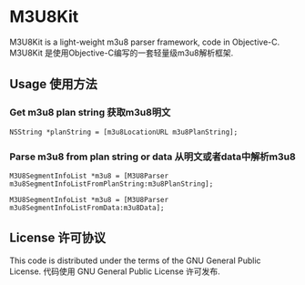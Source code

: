# M3U8Kit

M3U8Kit is a light-weight m3u8 parser framework, code in Objective-C.  
M3U8Kit 是使用Objective-C编写的一套轻量级m3u8解析框架.

## Usage 使用方法

### Get m3u8 plan string 获取m3u8明文
```
NSString *planString = [m3u8LocationURL m3u8PlanString];
```

### Parse m3u8 from plan string or data 从明文或者data中解析m3u8
```
M3U8SegmentInfoList *m3u8 = [M3U8Parser m3u8SegmentInfoListFromPlanString:m3u8PlanString];

M3U8SegmentInfoList *m3u8 = [M3U8Parser m3u8SegmentInfoListFromData:m3u8Data];
```

## License 许可协议
This code is distributed under the terms of the GNU General Public License. 代码使用 GNU General Public License 许可发布.